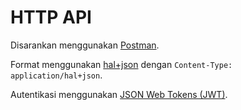 # HTTP API

Disarankan menggunakan [Postman](https://www.getpostman.com/).

Format menggunakan [hal+json](http://stateless.co/hal_specification.html) dengan `Content-Type: application/hal+json`.

Autentikasi menggunakan [JSON Web Tokens (JWT)](https://jwt.io/).